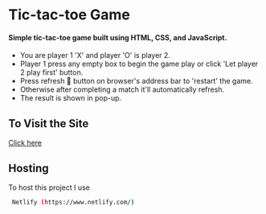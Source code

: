 # Tic-tac-toe Game
#### Simple tic-tac-toe game built using HTML, CSS, and JavaScript.

 - You are player 1 'X' and player 'O' is player 2.
 - Player 1 press any empty box to begin the game play or click 'Let player 2 play first' button.
 - Press refresh 🔄 button on browser's  address bar to 'restart' the game.
 - Otherwise after completing a match it'll automatically refresh.
 - The result is shown in pop-up. 
 
 ## To Visit the Site

[Click here ](https://tic-tac-toe-game25.netlify.app/)

## Hosting 

To host this project I use

```bash
 Netlify (https://www.netlify.com/)
```
